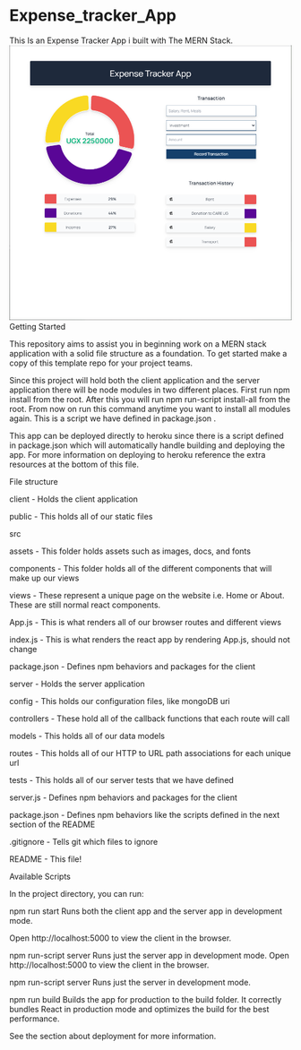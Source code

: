 # Expense_tracker_App
This Is an Expense Tracker App i built with The MERN Stack.
![alt text](https://github.com/manlikeAlinda/Expense_tracker_App/blob/main/HomePage.PNG?raw=true)
Getting Started

This repository aims to assist you in beginning work on a MERN stack application with a solid file structure as a foundation. To get started make a copy of this template repo for your project teams.

Since this project will hold both the client application and the server application there will be node modules in two different places. First run npm install from the root. After this you will run npm run-script install-all from the root. From now on run this command anytime you want to install all modules again. This is a script we have defined in package.json .

This app can be deployed directly to heroku since there is a script defined in package.json which will automatically handle building and deploying the app. For more information on deploying to heroku reference the extra resources at the bottom of this file.

File structure

client - Holds the client application

public - This holds all of our static files

src

assets - This folder holds assets such as images, docs, and fonts

components - This folder holds all of the different components that will make up our views

views - These represent a unique page on the website i.e. Home or About. These are still normal react components.

App.js - This is what renders all of our browser routes and different views

index.js - This is what renders the react app by rendering App.js, should not change

package.json - Defines npm behaviors and packages for the client

server - Holds the server application

config - This holds our configuration files, like mongoDB uri

controllers - These hold all of the callback functions that each route will call

models - This holds all of our data models

routes - This holds all of our HTTP to URL path associations for each unique url

tests - This holds all of our server tests that we have defined

server.js - Defines npm behaviors and packages for the client

package.json - Defines npm behaviors like the scripts defined in the next section of the README

.gitignore - Tells git which files to ignore

README - This file!

Available Scripts

In the project directory, you can run:

npm run start
Runs both the client app and the server app in development mode.

Open http://localhost:5000 to view the client in the browser.

npm run-script server
Runs just the server app in development mode.
Open http://localhost:5000 to view the client in the browser.

npm run-script server
Runs just the server in development mode.

npm run build
Builds the app for production to the build folder.
It correctly bundles React in production mode and optimizes the build for the best performance.

See the section about deployment for more information.
